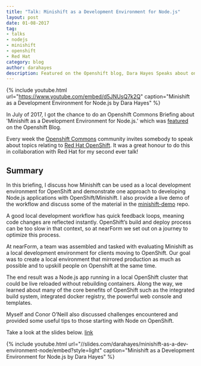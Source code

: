 ```yaml
---
title: "Talk: Minishift as a Development Environment for Node.js"
layout: post
date: 01-08-2017
tag:
- talks
- nodejs
- minishift
- openshift
- Red Hat
category: blog
author: darahayes
description: Featured on the Openshift blog, Dara Hayes Speaks about one potential approach to using Minishift and OpenShift as a Development Environment for Node.js, including support for instant reload and stateful services.
---
```


{% include youtube.html 
url="https://www.youtube.com/embed/d5JNUsQ7k2Q"
caption="Minishift as a Development Environment for Node.js by Dara Hayes" %}

In July of 2017, I got the chance to do an Openshift Commons Briefing about 'Minishift as a Development Environment for Node.js.' which was [featured](https://blog.openshift.com/openshift-commons-briefing-84-upskilling-on-openshift-using-minishift-and-node-js-dara-hayes-nearform/) on the Openshift Blog.

Every week the [Openshift Commons](https://commons.openshift.org/) community invites somebody to speak about topics relating to [Red Hat OpenShift](https://openshift.io). It was a great honour to do this in collaboration with Red Hat for my second ever talk!

## Summary
In this briefing, I discuss how Minishift can be used as a local development environment for OpenShift and demonstrate one approach to developing Node.js applications with OpenShift/Minishift. I also provide a live demo of the workflow and discuss some of the material in the [minishift-demo](https://github.com/nearform/minishift-demo) repo.

A good local development workflow has quick feedback loops, meaning code changes are reflected instantly. OpenShift’s build and deploy process can be too slow in that context, so at nearForm we set out on a journey to optimize this process.

At nearForm, a team was assembled and tasked with evaluating Minishift as a local development environment for clients moving to OpenShift. Our goal was to create a local environment that mirrored production as much as possible and to upskill people on Openshift at the same time.

The end result was a Node.js app running in a local OpenShift cluster that could be live reloaded without rebuilding containers. Along the way, we learned about many of the core benefits of OpenShift such as the integrated build system, integrated docker registry, the powerful web console and templates.

Myself and Conor O’Neill also discussed challenges encountered and provided some useful tips to those starting with Node on OpenShift.

Take a look at the slides below. [link](http://slides.com/darahayes/minishift-as-a-dev-environment-node)

{% include youtube.html 
url="//slides.com/darahayes/minishift-as-a-dev-environment-node/embed?style=light"
caption="Minishift as a Development Environment for Node.js by Dara Hayes" %}